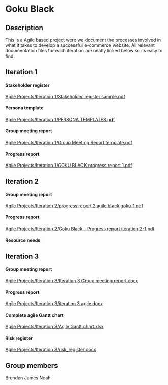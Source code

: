 # Goku Black

## Description
This is a Agile based project were we document the processes involved in what it takes to develop a successful e-commerce website. All relevant documentation 
files for each iteration are neatly linked below so its easy to find.

## Iteration 1
#### Stakeholder register
[Agile Projects/Iteration 1/Stakeholder register sample.pdf](https://github.com/HARKEB/Black-Goku/blob/main/Agile%20Projects/Iteration%201/Stakeholder%20register%20sample.pdf)
#### Persona template
[Agile Projects/Iteration 1/PERSONA TEMPLATES.pdf](https://github.com/HARKEB/Black-Goku/blob/main/Agile%20Projects/Iteration%201/PERSONA%20TEMPLATES.pdf)
#### Group meeting report
[Agile Projects/Iteration 1/Group Meeting Report template.pdf](https://github.com/HARKEB/Black-Goku/blob/main/Agile%20Projects/Iteration%201/Group%20Meeting%20Report%20template.pdf)
#### Progress report
[Agile Projects/Iteration 1/GOKU BLACK progress report 1.pdf](https://github.com/HARKEB/Black-Goku/blob/main/Agile%20Projects/Iteration%201/GOKU%20BLACK%20progress%20report%201.pdf)

## Iteration 2
#### Group meeting report
[Agile Projects/Iteration 2/progress report 2 agile black goku-1.pdf](https://github.com/HARKEB/Black-Goku/blob/main/Agile%20Projects/Iteration%202/progress%20report%202%20agile%20black%20goku-1.pdf)
#### Progress report
[Agile Projects/Iteration 2/Goku Black - Progress report iteration 2-1.pdf](https://github.com/HARKEB/Black-Goku/blob/main/Agile%20Projects/Iteration%202/Goku%20Black%20-%20Progress%20report%20iteration%202-1.pdf)
#### Resource needs

## Iteration 3
#### Group meeting report
[Agile Projects/Iteration 3/Iteration 3 Group meeting report.docx](https://github.com/HARKEB/Black-Goku/blob/main/Agile%20Projects/Iteration%203/Iteration%203%20Group%20meeting%20report.docx)
#### Progress report
[Agile Projects/Iteration 3/iteration 3 agile.docx](https://github.com/HARKEB/Black-Goku/blob/main/Agile%20Projects/Iteration%203/iteration%203%20agile.docx)
#### Complete agile Gantt chart
[Agile Projects/Iteration 3/Agile Gantt chart.xlsx](https://github.com/HARKEB/Black-Goku/blob/main/Agile%20Projects/Iteration%203/Agile%20Gantt%20chart.xlsx)
#### Risk register
[Agile Projects/Iteration 3/risk_register.docx](https://github.com/HARKEB/Black-Goku/blob/main/Agile%20Projects/Iteration%203/risk_register.docx)


## Group members
Brenden
James
Noah
